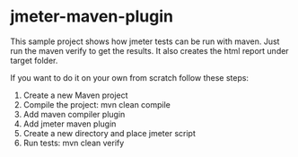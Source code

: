 # jmeter-maven-plugin
This sample project shows how jmeter tests can be run with maven. Just run the maven verify to get the results. It also creates the html report under target folder.

If you want to do it on your own from scratch follow these steps:

1. Create a new Maven project
2. Compile the project: mvn clean compile
3. Add maven compiler plugin
4. Add jmeter maven plugin
5. Create a new directory and place jmeter script
6. Run tests: mvn clean verify


